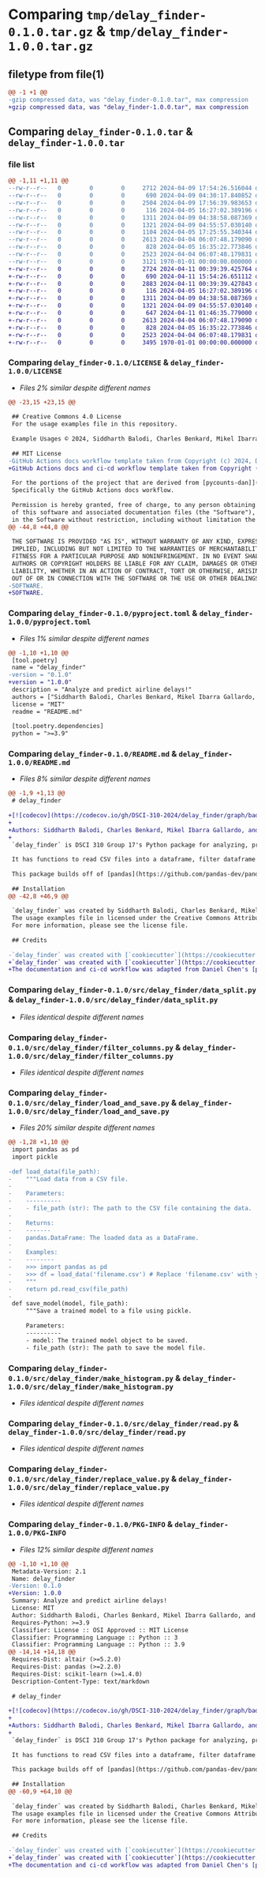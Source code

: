 # Comparing `tmp/delay_finder-0.1.0.tar.gz` & `tmp/delay_finder-1.0.0.tar.gz`

## filetype from file(1)

```diff
@@ -1 +1 @@
-gzip compressed data, was "delay_finder-0.1.0.tar", max compression
+gzip compressed data, was "delay_finder-1.0.0.tar", max compression
```

## Comparing `delay_finder-0.1.0.tar` & `delay_finder-1.0.0.tar`

### file list

```diff
@@ -1,11 +1,11 @@
--rw-r--r--   0        0        0     2712 2024-04-09 17:54:26.516044 delay_finder-0.1.0/LICENSE
--rw-r--r--   0        0        0      690 2024-04-09 04:30:17.840852 delay_finder-0.1.0/pyproject.toml
--rw-r--r--   0        0        0     2504 2024-04-09 17:56:39.983653 delay_finder-0.1.0/README.md
--rw-r--r--   0        0        0      116 2024-04-05 16:27:02.389196 delay_finder-0.1.0/src/delay_finder/__init__.py
--rw-r--r--   0        0        0     1311 2024-04-09 04:38:58.087369 delay_finder-0.1.0/src/delay_finder/data_split.py
--rw-r--r--   0        0        0     1321 2024-04-09 04:55:57.030140 delay_finder-0.1.0/src/delay_finder/filter_columns.py
--rw-r--r--   0        0        0     1104 2024-04-05 17:25:55.340344 delay_finder-0.1.0/src/delay_finder/load_and_save.py
--rw-r--r--   0        0        0     2613 2024-04-04 06:07:48.179090 delay_finder-0.1.0/src/delay_finder/make_histogram.py
--rw-r--r--   0        0        0      828 2024-04-05 16:35:22.773846 delay_finder-0.1.0/src/delay_finder/read.py
--rw-r--r--   0        0        0     2523 2024-04-04 06:07:48.179831 delay_finder-0.1.0/src/delay_finder/replace_value.py
--rw-r--r--   0        0        0     3121 1970-01-01 00:00:00.000000 delay_finder-0.1.0/PKG-INFO
+-rw-r--r--   0        0        0     2724 2024-04-11 00:39:39.425764 delay_finder-1.0.0/LICENSE
+-rw-r--r--   0        0        0      690 2024-04-11 15:54:26.651112 delay_finder-1.0.0/pyproject.toml
+-rw-r--r--   0        0        0     2883 2024-04-11 00:39:39.427843 delay_finder-1.0.0/README.md
+-rw-r--r--   0        0        0      116 2024-04-05 16:27:02.389196 delay_finder-1.0.0/src/delay_finder/__init__.py
+-rw-r--r--   0        0        0     1311 2024-04-09 04:38:58.087369 delay_finder-1.0.0/src/delay_finder/data_split.py
+-rw-r--r--   0        0        0     1321 2024-04-09 04:55:57.030140 delay_finder-1.0.0/src/delay_finder/filter_columns.py
+-rw-r--r--   0        0        0      647 2024-04-11 01:46:35.779000 delay_finder-1.0.0/src/delay_finder/load_and_save.py
+-rw-r--r--   0        0        0     2613 2024-04-04 06:07:48.179090 delay_finder-1.0.0/src/delay_finder/make_histogram.py
+-rw-r--r--   0        0        0      828 2024-04-05 16:35:22.773846 delay_finder-1.0.0/src/delay_finder/read.py
+-rw-r--r--   0        0        0     2523 2024-04-04 06:07:48.179831 delay_finder-1.0.0/src/delay_finder/replace_value.py
+-rw-r--r--   0        0        0     3495 1970-01-01 00:00:00.000000 delay_finder-1.0.0/PKG-INFO
```

### Comparing `delay_finder-0.1.0/LICENSE` & `delay_finder-1.0.0/LICENSE`

 * *Files 2% similar despite different names*

```diff
@@ -23,15 +23,15 @@
 
 ## Creative Commons 4.0 License
 For the usage examples file in this repository.
 
 Example Usages © 2024, Siddharth Balodi, Charles Benkard, Mikel Ibarra Gallardo, and Stephanie Ta is licensed under CC BY 4.0
 
 ## MIT License
-GitHub Actions docs workflow template taken from Copyright (c) 2024, Daniel Chen.
+GitHub Actions docs and ci-cd workflow template taken from Copyright (c) 2024, Daniel Chen.
 
 For the portions of the project that are derived from [pycounts-dan]](https://github.com/chendaniely/pycounts-dan).
 Specifically the GitHub Actions docs workflow.
 
 Permission is hereby granted, free of charge, to any person obtaining a copy
 of this software and associated documentation files (the "Software"), to deal
 in the Software without restriction, including without limitation the rights
@@ -44,8 +44,8 @@
 
 THE SOFTWARE IS PROVIDED "AS IS", WITHOUT WARRANTY OF ANY KIND, EXPRESS OR
 IMPLIED, INCLUDING BUT NOT LIMITED TO THE WARRANTIES OF MERCHANTABILITY,
 FITNESS FOR A PARTICULAR PURPOSE AND NONINFRINGEMENT. IN NO EVENT SHALL THE
 AUTHORS OR COPYRIGHT HOLDERS BE LIABLE FOR ANY CLAIM, DAMAGES OR OTHER
 LIABILITY, WHETHER IN AN ACTION OF CONTRACT, TORT OR OTHERWISE, ARISING FROM,
 OUT OF OR IN CONNECTION WITH THE SOFTWARE OR THE USE OR OTHER DEALINGS IN THE
-SOFTWARE.
+SOFTWARE.
```

### Comparing `delay_finder-0.1.0/pyproject.toml` & `delay_finder-1.0.0/pyproject.toml`

 * *Files 1% similar despite different names*

```diff
@@ -1,10 +1,10 @@
 [tool.poetry]
 name = "delay_finder"
-version = "0.1.0"
+version = "1.0.0"
 description = "Analyze and predict airline delays!"
 authors = ["Siddharth Balodi, Charles Benkard, Mikel Ibarra Gallardo, and Stephanie Ta"]
 license = "MIT"
 readme = "README.md"
 
 [tool.poetry.dependencies]
 python = ">=3.9"
```

### Comparing `delay_finder-0.1.0/README.md` & `delay_finder-1.0.0/README.md`

 * *Files 8% similar despite different names*

```diff
@@ -1,9 +1,13 @@
 # delay_finder
 
+[![codecov](https://codecov.io/gh/DSCI-310-2024/delay_finder/graph/badge.svg?token=uO4Pe7Dg7w)](https://codecov.io/gh/DSCI-310-2024/delay_finder)
+
+Authors: Siddharth Balodi, Charles Benkard, Mikel Ibarra Gallardo, and Stephanie Ta
+
 `delay_finder` is DSCI 310 Group 17's Python package for analyzing, predicting, and visualizing data related to airline delay.
 
 It has functions to read CSV files into a dataframe, filter dataframe columns, replace a value in a dataframe, split data into 80/20 testing and training sets, save a model as a pickle object and file, and make a histogram visualizing a numeric feature.
 
 This package builds off of [pandas](https://github.com/pandas-dev/pandas), [sci-kit learn](https://github.com/scikit-learn/scikit-learn), [altair](https://github.com/altair-viz/altair) packages and Python's [pickle](https://github.com/python/cpython/blob/main/Lib/pickle.py) library and makes workflow more efficient in analyzing, predicting, and visualizing data related to airline delay.
 
 ## Installation
@@ -42,8 +46,9 @@
 
 `delay_finder` was created by Siddharth Balodi, Charles Benkard, Mikel Ibarra Gallardo, and Stephanie Ta. The code is licensed under the terms of the MIT license.  
 The usage examples file in licensed under the Creative Commons Attribution-NonCommercial-NoDerivatives 4.0 International (CC BY-NC-ND 4.0).
 For more information, please see the license file.
 
 ## Credits
 
-`delay_finder` was created with [`cookiecutter`](https://cookiecutter.readthedocs.io/en/latest/) and the `py-pkgs-cookiecutter` [template](https://github.com/py-pkgs/py-pkgs-cookiecutter).
+`delay_finder` was created with [`cookiecutter`](https://cookiecutter.readthedocs.io/en/latest/) and the `py-pkgs-cookiecutter` [template](https://github.com/py-pkgs/py-pkgs-cookiecutter).  
+The documentation and ci-cd workflow was adapted from Daniel Chen's [pycounts-dan](https://github.com/chendaniely/pycounts-dan) repository.
```

### Comparing `delay_finder-0.1.0/src/delay_finder/data_split.py` & `delay_finder-1.0.0/src/delay_finder/data_split.py`

 * *Files identical despite different names*

### Comparing `delay_finder-0.1.0/src/delay_finder/filter_columns.py` & `delay_finder-1.0.0/src/delay_finder/filter_columns.py`

 * *Files identical despite different names*

### Comparing `delay_finder-0.1.0/src/delay_finder/load_and_save.py` & `delay_finder-1.0.0/src/delay_finder/load_and_save.py`

 * *Files 20% similar despite different names*

```diff
@@ -1,28 +1,10 @@
 import pandas as pd
 import pickle
 
-def load_data(file_path):
-    """Load data from a CSV file.
-
-    Parameters:
-    ----------
-    - file_path (str): The path to the CSV file containing the data.
-
-    Returns:
-    -------
-    pandas.DataFrame: The loaded data as a DataFrame.
-
-    Examples:
-    --------
-    >>> import pandas as pd
-    >>> df = load_data('filename.csv') # Replace 'filename.csv' with your desired dataset filename
-    """
-    return pd.read_csv(file_path)
-
 def save_model(model, file_path):
     """Save a trained model to a file using pickle.
 
     Parameters:
     ----------
     - model: The trained model object to be saved.
     - file_path (str): The path to save the model file.
```

### Comparing `delay_finder-0.1.0/src/delay_finder/make_histogram.py` & `delay_finder-1.0.0/src/delay_finder/make_histogram.py`

 * *Files identical despite different names*

### Comparing `delay_finder-0.1.0/src/delay_finder/read.py` & `delay_finder-1.0.0/src/delay_finder/read.py`

 * *Files identical despite different names*

### Comparing `delay_finder-0.1.0/src/delay_finder/replace_value.py` & `delay_finder-1.0.0/src/delay_finder/replace_value.py`

 * *Files identical despite different names*

### Comparing `delay_finder-0.1.0/PKG-INFO` & `delay_finder-1.0.0/PKG-INFO`

 * *Files 12% similar despite different names*

```diff
@@ -1,10 +1,10 @@
 Metadata-Version: 2.1
 Name: delay_finder
-Version: 0.1.0
+Version: 1.0.0
 Summary: Analyze and predict airline delays!
 License: MIT
 Author: Siddharth Balodi, Charles Benkard, Mikel Ibarra Gallardo, and Stephanie Ta
 Requires-Python: >=3.9
 Classifier: License :: OSI Approved :: MIT License
 Classifier: Programming Language :: Python :: 3
 Classifier: Programming Language :: Python :: 3.9
@@ -14,14 +14,18 @@
 Requires-Dist: altair (>=5.2.0)
 Requires-Dist: pandas (>=2.2.0)
 Requires-Dist: scikit-learn (>=1.4.0)
 Description-Content-Type: text/markdown
 
 # delay_finder
 
+[![codecov](https://codecov.io/gh/DSCI-310-2024/delay_finder/graph/badge.svg?token=uO4Pe7Dg7w)](https://codecov.io/gh/DSCI-310-2024/delay_finder)
+
+Authors: Siddharth Balodi, Charles Benkard, Mikel Ibarra Gallardo, and Stephanie Ta
+
 `delay_finder` is DSCI 310 Group 17's Python package for analyzing, predicting, and visualizing data related to airline delay.
 
 It has functions to read CSV files into a dataframe, filter dataframe columns, replace a value in a dataframe, split data into 80/20 testing and training sets, save a model as a pickle object and file, and make a histogram visualizing a numeric feature.
 
 This package builds off of [pandas](https://github.com/pandas-dev/pandas), [sci-kit learn](https://github.com/scikit-learn/scikit-learn), [altair](https://github.com/altair-viz/altair) packages and Python's [pickle](https://github.com/python/cpython/blob/main/Lib/pickle.py) library and makes workflow more efficient in analyzing, predicting, and visualizing data related to airline delay.
 
 ## Installation
@@ -60,9 +64,10 @@
 
 `delay_finder` was created by Siddharth Balodi, Charles Benkard, Mikel Ibarra Gallardo, and Stephanie Ta. The code is licensed under the terms of the MIT license.  
 The usage examples file in licensed under the Creative Commons Attribution-NonCommercial-NoDerivatives 4.0 International (CC BY-NC-ND 4.0).
 For more information, please see the license file.
 
 ## Credits
 
-`delay_finder` was created with [`cookiecutter`](https://cookiecutter.readthedocs.io/en/latest/) and the `py-pkgs-cookiecutter` [template](https://github.com/py-pkgs/py-pkgs-cookiecutter).
+`delay_finder` was created with [`cookiecutter`](https://cookiecutter.readthedocs.io/en/latest/) and the `py-pkgs-cookiecutter` [template](https://github.com/py-pkgs/py-pkgs-cookiecutter).  
+The documentation and ci-cd workflow was adapted from Daniel Chen's [pycounts-dan](https://github.com/chendaniely/pycounts-dan) repository.
```


